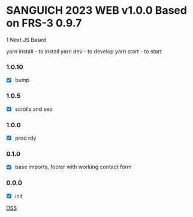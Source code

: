 # SANGUICH 2023 WEB v1.0.0 Based on FRS-3 0.9.7
1
Next JS Based

yarn install - to install
yarn dev - to develop
yarn start - to start

### 1.0.10
- [x] bump
### 1.0.5
- [x] scrolls and seo
### 1.0.0
- [x] prod rdy
### 0.1.0
- [x] base imports, footer with working contact form
### 0.0.0
- [x] init

[DSS](https://deepsleepstudio.com)
